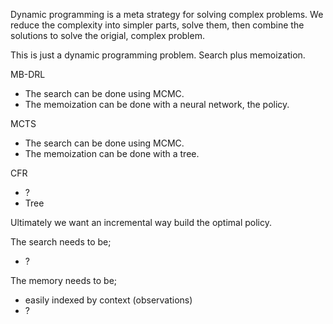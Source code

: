 Dynamic programming is a meta strategy for solving complex problems. We reduce the complexity into simpler parts, solve them, then combine the solutions to solve the origial, complex problem.


This is just a dynamic programming problem.
Search plus memoization.


MB-DRL
- The search can be done using MCMC.
- The memoization can be done with a neural network, the policy.

MCTS
- The search can be done using MCMC.
- The memoization can be done with a tree.

CFR
- ?
- Tree


Ultimately we want an incremental way build the optimal policy.

The search needs to be;
- ?


The memory needs to be;
- easily indexed by context (observations)
- ?
